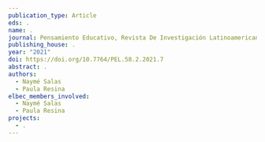```yaml
---
publication_type: Article
eds: .
name: .
journal: Pensamiento Educativo, Revista De Investigación Latinoamericana (PEL)
publishing_house: .
year: "2021"
doi: https://doi.org/10.7764/PEL.58.2.2021.7
abstract: .
authors:
  - Naymé Salas
  - Paula Resina
elbec_members_involved:
  - Naymé Salas
  - Paula Resina
projects:
  - .
---
```


